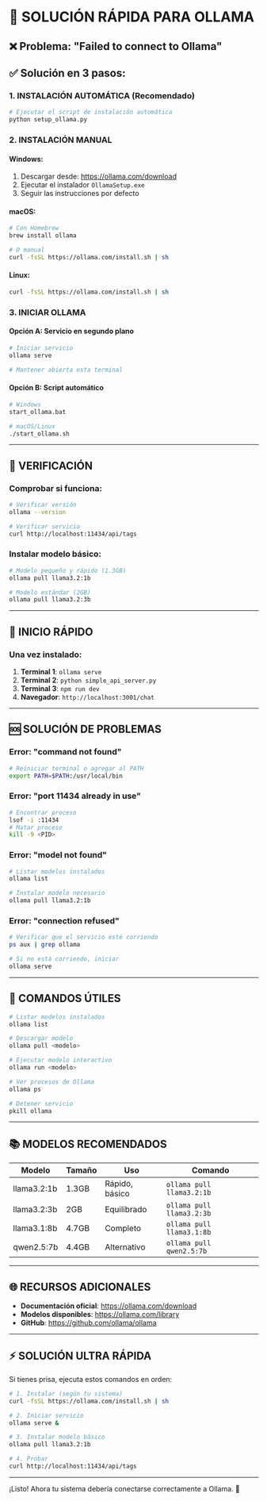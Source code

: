# 🚀 SOLUCIÓN RÁPIDA PARA OLLAMA

## ❌ **Problema**: "Failed to connect to Ollama"

## ✅ **Solución en 3 pasos**:

### 1. **INSTALACIÓN AUTOMÁTICA** (Recomendado)
```bash
# Ejecutar el script de instalación automática
python setup_ollama.py
```

### 2. **INSTALACIÓN MANUAL**

#### **Windows:**
1. Descargar desde: https://ollama.com/download
2. Ejecutar el instalador `OllamaSetup.exe`
3. Seguir las instrucciones por defecto

#### **macOS:**
```bash
# Con Homebrew
brew install ollama

# O manual
curl -fsSL https://ollama.com/install.sh | sh
```

#### **Linux:**
```bash
curl -fsSL https://ollama.com/install.sh | sh
```

### 3. **INICIAR OLLAMA**

#### **Opción A: Servicio en segundo plano**
```bash
# Iniciar servicio
ollama serve

# Mantener abierta esta terminal
```

#### **Opción B: Script automático**
```bash
# Windows
start_ollama.bat

# macOS/Linux
./start_ollama.sh
```

---

## 🔧 **VERIFICACIÓN**

### Comprobar si funciona:
```bash
# Verificar versión
ollama --version

# Verificar servicio
curl http://localhost:11434/api/tags
```

### Instalar modelo básico:
```bash
# Modelo pequeño y rápido (1.3GB)
ollama pull llama3.2:1b

# Modelo estándar (2GB)
ollama pull llama3.2:3b
```

---

## 🚀 **INICIO RÁPIDO**

### Una vez instalado:
1. **Terminal 1**: `ollama serve`
2. **Terminal 2**: `python simple_api_server.py`
3. **Terminal 3**: `npm run dev`
4. **Navegador**: `http://localhost:3001/chat`

---

## 🆘 **SOLUCIÓN DE PROBLEMAS**

### **Error: "command not found"**
```bash
# Reiniciar terminal o agregar al PATH
export PATH=$PATH:/usr/local/bin
```

### **Error: "port 11434 already in use"**
```bash
# Encontrar proceso
lsof -i :11434
# Matar proceso
kill -9 <PID>
```

### **Error: "model not found"**
```bash
# Listar modelos instalados
ollama list

# Instalar modelo necesario
ollama pull llama3.2:1b
```

### **Error: "connection refused"**
```bash
# Verificar que el servicio esté corriendo
ps aux | grep ollama

# Si no está corriendo, iniciar
ollama serve
```

---

## 🎯 **COMANDOS ÚTILES**

```bash
# Listar modelos instalados
ollama list

# Descargar modelo
ollama pull <modelo>

# Ejecutar modelo interactivo
ollama run <modelo>

# Ver procesos de Ollama
ollama ps

# Detener servicio
pkill ollama
```

---

## 📚 **MODELOS RECOMENDADOS**

| Modelo | Tamaño | Uso | Comando |
|--------|--------|-----|---------|
| llama3.2:1b | 1.3GB | Rápido, básico | `ollama pull llama3.2:1b` |
| llama3.2:3b | 2GB | Equilibrado | `ollama pull llama3.2:3b` |
| llama3.1:8b | 4.7GB | Completo | `ollama pull llama3.1:8b` |
| qwen2.5:7b | 4.4GB | Alternativo | `ollama pull qwen2.5:7b` |

---

## 🌐 **RECURSOS ADICIONALES**

- **Documentación oficial**: https://ollama.com/download
- **Modelos disponibles**: https://ollama.com/library
- **GitHub**: https://github.com/ollama/ollama

---

## ⚡ **SOLUCIÓN ULTRA RÁPIDA**

Si tienes prisa, ejecuta estos comandos en orden:

```bash
# 1. Instalar (según tu sistema)
curl -fsSL https://ollama.com/install.sh | sh

# 2. Iniciar servicio
ollama serve &

# 3. Instalar modelo básico
ollama pull llama3.2:1b

# 4. Probar
curl http://localhost:11434/api/tags
```

---

¡Listo! Ahora tu sistema debería conectarse correctamente a Ollama. 🎉 
